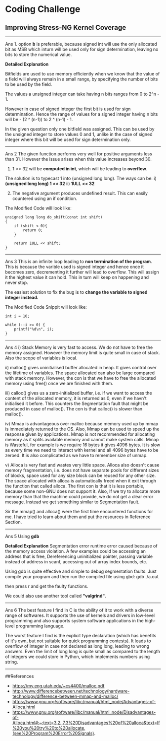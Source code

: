 # Coding Challenge
## Improving Stress-NG Kernel Coverage
---
Ans 1. option **b** is preferable, because signed int will use the only allocated bit as MSB which inturn will be used only for sign determination, leaving no bits to store the numerical value.

**Detailed Explanation**

Bitfields are used to use memory efficiently when we know that the value of a field will always remain in a small range, by specifying the number of bits to be used by the field.

The values a unsigned integer can take having n bits ranges from 0 to 2^n - 1.

However in case of signed integer the first bit is used for sign determination. Hence the range of values for a signed integer having n bits will be - (2 ^ (n-1)) to 2 ^ (n-1) - 1.

In the given question only one bitfield was assigned. This can be used by the unsigned integer to store values 0 and 1, unlike in the case of signed integer where this bit will be used for sign determination only.

---
Ans 2
The given function performs very well for positive arguments less than 31. However the issue arises when this value increases beyond 30.

1) 1 << 32 will be **computed in int**, which will be leading to **overflow**.
 
The solution is to typecast 1 into (unsigned long long). The ways can be:
i) **(unsigned long long) 1 << 32**
ii) **1ULL << 32**

2) The negative argument produces undefined result. This can easily countered using an if condition.

The Modified Code will look like:

	unsigned long long do_shift(const int shift)
	{
		if (shift < 0){
			return 0;
		}

		return 1ULL << shift;
	} 

---

Ans 3
This is an infinite loop leading to **non termination of the program**. This is because the varible used is signed integer and hence once it becomes zero, decrementing it further will lead to overflow. This will assign it the highest value it can hold. This in turn will keep on happening and never stop.

The easiest solution to fix the bug is to **change the variable to signed integer instead.**

The Modified Code Snippit will look like:
	
	int i = 10;

	while (--i >= 0) {
		printf("%d\n", i);
	}

---

Ans 4
i) Stack Memory is very fast to access. We do not have to free the memory assigned. However the memory limit is quite small in case of stack. Also the scope of variables is local.

ii) malloc() gives uninitialised buffer allocated in heap. It gives control over the lifetime of variables. The space allocated can also be large compared with stack memory. However, the con is that we have to free the allocated memory using free() once we are finished with them. 

iii) calloc() gives us a zero-initialized buffer, i.e. if we want to access the content of the allocated memory, it is returned as 0, even if we havn't initialised it before. This counters the Segmentation fault that might be produced in case of malloc(). The con is that calloc() is slower than malloc().

iv) Mmap is advantageous over malloc because memory used up by mmap is immediately returned to the OS. Also, Mmap can be used to speed up the response given by applications.
Mmap is not recommended for allocating memory as it splits available memory and cannot make system calls. Mmap is Wasteful, for example is we require 16 bytes it gives 4096 bytes. It is slow as every time we need to interact with kernel and all 4096 bytes have to be zeroed. It is also complicated as we have to remember size of unmap.

v) Alloca is very fast and wastes very little space. Alloca also doesn't cause memory fragmentation, i.e. does not have separate pools for different sizes of blocks, space used for any size block can be reused for any other size. The space allocated with alloca is automatically freed when it exit through the function that called alloca. 
The first con is that it is less portable, because some non-GNU does not support it. Also, If we try to allocate more memory than that the machine could provide, we do not get a clear error message. Instead we get something similar to Segmentation fault.

Sir the mmap() and alloca() were the first time encountered functions for me. I have tried to learn about them and put the resources in Reference Section. 

---

Ans 5
Using **gdb**

**Detailed Explanation**
Segmentation error runtime error caused because of the memory access violation. A few examples could be accessing an address that is free, Dereferencing uninitialized pointer, passing variable instead of address in scanf, accessing out of array index bounds, etc.

Using gdb is quite effective and simple to debug segmentation faults. Just compile your program and then run the compiled file using gbd:
	gdb ./a.out

then press r and get the faulty functions.


We could also use another tool called **"valgrind"**.

___

Ans 6
The best feature I find in C is the ability of it to work with a diverse range of softwares. It supports the use of kernels and drivers in low-level programming and also supports system software applications in the high-level programming language.

The worst feature I find is the explicit type declaration (which has benefits of it's own, but not suitable for quick programming contests). It leads to overflow of integer in case not declared as long long, leading to wrong answers. Even the limit of long long is quite small as compared to the length of integers we could store in Python, which implements numbers using string.

___

##References
* https://my.eng.utah.edu/~cs4400/malloc.pdf
* http://www.differencebetween.net/technology/hardware-technology/difference-between-mmap-and-malloc/
* https://www.gnu.org/software/libc/manual/html_node/Advantages-of-Alloca.html
* https://www.gnu.org/software/libc/manual/html_node/Disadvantages-of-Alloca.html#:~:text=3.2.,7.3%20Disadvantages%20of%20alloca&text=If%20you%20try%20to%20allocate,(see%20Program%20Error%20Signals).
